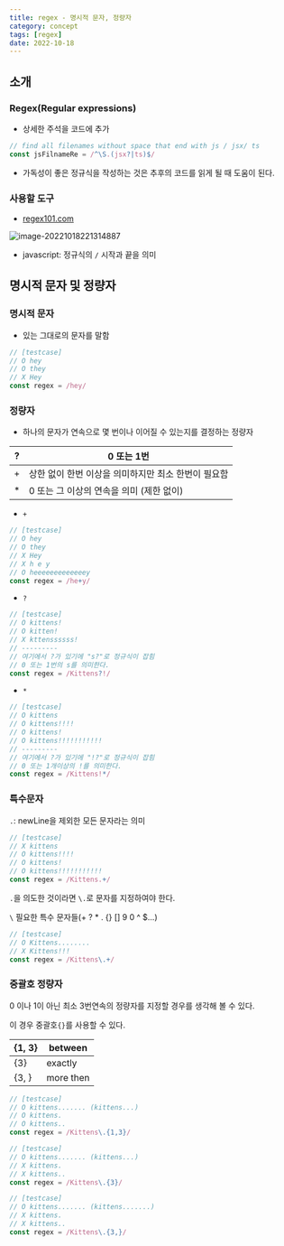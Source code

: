 ```yaml
---
title: regex - 명시적 문자, 정량자
category: concept
tags: [regex]
date: 2022-10-18
---
```


## 소개

### Regex(Regular expressions)

- 상세한 주석을 코드에 추가

```js
// find all filenames without space that end with js / jsx/ ts
const jsFilnameRe = /^\S.(jsx?|ts)$/
```

- 가독성이 좋은 정규식을 작성하는 것은 추후의 코드를 읽게 될 때 도움이 된다.

### 사용할 도구

- [regex101.com](https://regex101.com/)

![image-20221018221314887](../../../assets/images/posts/2022-07-12-post-regex-1/image-20221018221314887.png)

- javascript: 정규식의 `/` 시작과 끝을 의미

## 명시적 문자 및 정량자

### 명시적 문자

- 있는 그대로의 문자를 말함

```js
// [testcase]
// O hey
// O they
// X Hey
const regex = /hey/
```

### 정량자

- 하나의 문자가 연속으로 몇 번이나 이어질 수 있는지를 결정하는 정량자

| ?   | 0 또는 1번                                          |
| --- | --------------------------------------------------- |
| +   | 상한 없이 한번 이상을 의미하지만 최소 한번이 필요함 |
| \*  | 0 또는 그 이상의 연속을 의미 (제한 없이)            |

- `+`

```js
// [testcase]
// O hey
// O they
// X Hey
// X h e y
// O heeeeeeeeeeeeey
const regex = /he+y/
```

- `?`

```js
// [testcase]
// O kittens!
// O kitten!
// X kttenssssss!
// ---------
// 여기에서 ?가 있기에 "s?"로 정규식이 잡힘
// 0 또는 1번의 s를 의미한다.
const regex = /Kittens?!/
```

- `*`

```js
// [testcase]
// O kittens
// O kittens!!!!
// O kittens!
// O kittens!!!!!!!!!!!
// ---------
// 여기에서 ?가 있기에 "!?"로 정규식이 잡힘
// 0 또는 1개이상의 !를 의미한다.
const regex = /Kittens!*/
```

### 특수문자

`.`: newLine을 제외한 모든 문자라는 의미

```js
// [testcase]
// X kittens
// O kittens!!!!
// O kittens!
// O kittens!!!!!!!!!!!
const regex = /Kittens.+/
```

`.`을 의도한 것이라면 `\.`로 문자를 지정하여야 한다.

`\` 필요한 특수 문자들(+ ? \* . {} [] 9 0 ^ $...)

```js
// [testcase]
// O Kittens........
// X Kittens!!!
const regex = /Kittens\.+/
```

### 중괄호 정량자

0 이나 1이 아닌 최소 3번연속의 정량자를 지정할 경우를 생각해 볼 수 있다.

이 경우 중괄호`{}`를 사용할 수 있다.

| {1, 3} | between   |
| ------ | --------- |
| {3}    | exactly   |
| {3, }  | more then |

```js
// [testcase]
// O kittens....... (kittens...)
// O kittens.
// O kittens..
const regex = /Kittens\.{1,3}/

// [testcase]
// O kittens....... (kittens...)
// X kittens.
// X kittens..
const regex = /Kittens\.{3}/

// [testcase]
// O kittens....... (kittens.......)
// X kittens.
// X kittens..
const regex = /Kittens\.{3,}/
```
